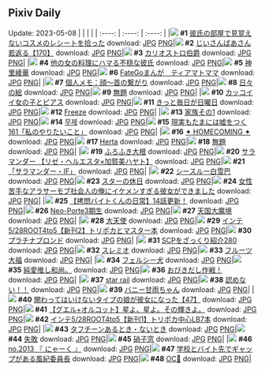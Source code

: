 ## Pixiv Daily
Update: 2023-05-08
|      |      |      |
| :----: | :----: | :----: |
|![](https://pixiv.microyu.workers.dev/c/240x480/img-master/img/2023/05/06/19/35/59/107877663_p0_master1200.jpg) **#1** [彼氏の部屋で見覚えないコスメのレシートを拾った](https://www.pixiv.net/artworks/107877663) download: [JPG](https://pixiv.microyu.workers.dev/img-original/img/2023/05/06/19/35/59/107877663_p0.jpg) [PNG](https://pixiv.microyu.workers.dev/img-original/img/2023/05/06/19/35/59/107877663_p0.png)|![](https://pixiv.microyu.workers.dev/c/240x480/img-master/img/2023/05/06/10/57/08/107864446_p0_master1200.jpg) **#2** [じいさんばあさん若返る【170】](https://www.pixiv.net/artworks/107864446) download: [JPG](https://pixiv.microyu.workers.dev/img-original/img/2023/05/06/10/57/08/107864446_p0.jpg) [PNG](https://pixiv.microyu.workers.dev/img-original/img/2023/05/06/10/57/08/107864446_p0.png)|![](https://pixiv.microyu.workers.dev/c/240x480/img-master/img/2023/05/06/00/01/25/107852262_p0_master1200.jpg) **#3** [カリオストロ伯爵](https://www.pixiv.net/artworks/107852262) download: [JPG](https://pixiv.microyu.workers.dev/img-original/img/2023/05/06/00/01/25/107852262_p0.jpg) [PNG](https://pixiv.microyu.workers.dev/img-original/img/2023/05/06/00/01/25/107852262_p0.png)|
|![](https://pixiv.microyu.workers.dev/c/240x480/img-master/img/2023/05/07/18/13/41/107912488_p0_master1200.jpg) **#4** [他の女の料理にハマる不穏な彼氏](https://www.pixiv.net/artworks/107912488) download: [JPG](https://pixiv.microyu.workers.dev/img-original/img/2023/05/07/18/13/41/107912488_p0.jpg) [PNG](https://pixiv.microyu.workers.dev/img-original/img/2023/05/07/18/13/41/107912488_p0.png)|![](https://pixiv.microyu.workers.dev/c/240x480/img-master/img/2023/05/06/00/00/41/107852168_p0_master1200.jpg) **#5** [神里綾華](https://www.pixiv.net/artworks/107852168) download: [JPG](https://pixiv.microyu.workers.dev/img-original/img/2023/05/06/00/00/41/107852168_p0.jpg) [PNG](https://pixiv.microyu.workers.dev/img-original/img/2023/05/06/00/00/41/107852168_p0.png)|![](https://pixiv.microyu.workers.dev/c/240x480/img-master/img/2023/05/06/20/20/33/107879155_p0_master1200.jpg) **#6** [FateGoまんが　ティアマトママ](https://www.pixiv.net/artworks/107879155) download: [JPG](https://pixiv.microyu.workers.dev/img-original/img/2023/05/06/20/20/33/107879155_p0.jpg) [PNG](https://pixiv.microyu.workers.dev/img-original/img/2023/05/06/20/20/33/107879155_p0.png)|
|![](https://pixiv.microyu.workers.dev/c/240x480/img-master/img/2023/05/06/07/00/10/107860662_p0_master1200.jpg) **#7** [個人メモ：顔～首の繋がり](https://www.pixiv.net/artworks/107860662) download: [JPG](https://pixiv.microyu.workers.dev/img-original/img/2023/05/06/07/00/10/107860662_p0.jpg) [PNG](https://pixiv.microyu.workers.dev/img-original/img/2023/05/06/07/00/10/107860662_p0.png)|![](https://pixiv.microyu.workers.dev/c/240x480/img-master/img/2023/05/06/07/30/02/107861044_p0_master1200.jpg) **#8** [日々の絵](https://www.pixiv.net/artworks/107861044) download: [JPG](https://pixiv.microyu.workers.dev/img-original/img/2023/05/06/07/30/02/107861044_p0.jpg) [PNG](https://pixiv.microyu.workers.dev/img-original/img/2023/05/06/07/30/02/107861044_p0.png)|![](https://pixiv.microyu.workers.dev/c/240x480/img-master/img/2023/05/06/08/54/53/107862303_p0_master1200.jpg) **#9** [無題](https://www.pixiv.net/artworks/107862303) download: [JPG](https://pixiv.microyu.workers.dev/img-original/img/2023/05/06/08/54/53/107862303_p0.jpg) [PNG](https://pixiv.microyu.workers.dev/img-original/img/2023/05/06/08/54/53/107862303_p0.png)|
|![](https://pixiv.microyu.workers.dev/c/240x480/img-master/img/2023/05/07/12/39/04/107901886_p0_master1200.jpg) **#10** [カッコイイ女の子とピアス](https://www.pixiv.net/artworks/107901886) download: [JPG](https://pixiv.microyu.workers.dev/img-original/img/2023/05/07/12/39/04/107901886_p0.jpg) [PNG](https://pixiv.microyu.workers.dev/img-original/img/2023/05/07/12/39/04/107901886_p0.png)|![](https://pixiv.microyu.workers.dev/c/240x480/img-master/img/2023/05/07/19/26/12/107914956_p0_master1200.jpg) **#11** [きっと毎日が日曜日](https://www.pixiv.net/artworks/107914956) download: [JPG](https://pixiv.microyu.workers.dev/img-original/img/2023/05/07/19/26/12/107914956_p0.jpg) [PNG](https://pixiv.microyu.workers.dev/img-original/img/2023/05/07/19/26/12/107914956_p0.png)|![](https://pixiv.microyu.workers.dev/c/240x480/img-master/img/2023/05/07/01/02/04/107890250_p0_master1200.jpg) **#12** [Freeze](https://www.pixiv.net/artworks/107890250) download: [JPG](https://pixiv.microyu.workers.dev/img-original/img/2023/05/07/01/02/04/107890250_p0.jpg) [PNG](https://pixiv.microyu.workers.dev/img-original/img/2023/05/07/01/02/04/107890250_p0.png)|
|![](https://pixiv.microyu.workers.dev/c/240x480/img-master/img/2023/05/07/14/53/21/107906134_p0_master1200.jpg) **#13** [家族その1](https://www.pixiv.net/artworks/107906134) download: [JPG](https://pixiv.microyu.workers.dev/img-original/img/2023/05/07/14/53/21/107906134_p0.jpg) [PNG](https://pixiv.microyu.workers.dev/img-original/img/2023/05/07/14/53/21/107906134_p0.png)|![](https://pixiv.microyu.workers.dev/c/240x480/img-master/img/2023/05/06/01/05/00/107854940_p0_master1200.jpg) **#14** [무제](https://www.pixiv.net/artworks/107854940) download: [JPG](https://pixiv.microyu.workers.dev/img-original/img/2023/05/06/01/05/00/107854940_p0.jpg) [PNG](https://pixiv.microyu.workers.dev/img-original/img/2023/05/06/01/05/00/107854940_p0.png)|![](https://pixiv.microyu.workers.dev/c/240x480/img-master/img/2023/05/07/18/12/03/107911852_p0_master1200.jpg) **#15** [現実もたまには嘘をつく161「私のやりたいこと」](https://www.pixiv.net/artworks/107911852) download: [JPG](https://pixiv.microyu.workers.dev/img-original/img/2023/05/07/18/12/03/107911852_p0.jpg) [PNG](https://pixiv.microyu.workers.dev/img-original/img/2023/05/07/18/12/03/107911852_p0.png)|
|![](https://pixiv.microyu.workers.dev/c/240x480/img-master/img/2023/05/06/19/07/26/107876763_p0_master1200.jpg) **#16** [✦ HOMECOMING ✦](https://www.pixiv.net/artworks/107876763) download: [JPG](https://pixiv.microyu.workers.dev/img-original/img/2023/05/06/19/07/26/107876763_p0.jpg) [PNG](https://pixiv.microyu.workers.dev/img-original/img/2023/05/06/19/07/26/107876763_p0.png)|![](https://pixiv.microyu.workers.dev/c/240x480/img-master/img/2023/05/07/13/53/40/107904513_p0_master1200.jpg) **#17** [Herta](https://www.pixiv.net/artworks/107904513) download: [JPG](https://pixiv.microyu.workers.dev/img-original/img/2023/05/07/13/53/40/107904513_p0.jpg) [PNG](https://pixiv.microyu.workers.dev/img-original/img/2023/05/07/13/53/40/107904513_p0.png)|![](https://pixiv.microyu.workers.dev/c/240x480/img-master/img/2023/05/07/00/57/00/107890079_p0_master1200.jpg) **#18** [無題](https://www.pixiv.net/artworks/107890079) download: [JPG](https://pixiv.microyu.workers.dev/img-original/img/2023/05/07/00/57/00/107890079_p0.jpg) [PNG](https://pixiv.microyu.workers.dev/img-original/img/2023/05/07/00/57/00/107890079_p0.png)|
|![](https://pixiv.microyu.workers.dev/c/240x480/img-master/img/2023/05/06/20/30/01/107879506_p0_master1200.jpg) **#19** [ふろふき大根](https://www.pixiv.net/artworks/107879506) download: [JPG](https://pixiv.microyu.workers.dev/img-original/img/2023/05/06/20/30/01/107879506_p0.jpg) [PNG](https://pixiv.microyu.workers.dev/img-original/img/2023/05/06/20/30/01/107879506_p0.png)|![](https://pixiv.microyu.workers.dev/c/240x480/img-master/img/2023/05/06/00/05/51/107852625_p0_master1200.jpg) **#20** [サラマンダー 【リゼ・ヘルエスタ×加賀美ハヤト】](https://www.pixiv.net/artworks/107852625) download: [JPG](https://pixiv.microyu.workers.dev/img-original/img/2023/05/06/00/05/51/107852625_p0.jpg) [PNG](https://pixiv.microyu.workers.dev/img-original/img/2023/05/06/00/05/51/107852625_p0.png)|![](https://pixiv.microyu.workers.dev/c/240x480/img-master/img/2023/05/06/21/56/34/107882743_p0_master1200.jpg) **#21** [「サラマンダー・IF」](https://www.pixiv.net/artworks/107882743) download: [JPG](https://pixiv.microyu.workers.dev/img-original/img/2023/05/06/21/56/34/107882743_p0.jpg) [PNG](https://pixiv.microyu.workers.dev/img-original/img/2023/05/06/21/56/34/107882743_p0.png)|
|![](https://pixiv.microyu.workers.dev/c/240x480/img-master/img/2023/05/06/15/44/40/107871020_p0_master1200.jpg) **#22** [シースルー白雪巴](https://www.pixiv.net/artworks/107871020) download: [JPG](https://pixiv.microyu.workers.dev/img-original/img/2023/05/06/15/44/40/107871020_p0.jpg) [PNG](https://pixiv.microyu.workers.dev/img-original/img/2023/05/06/15/44/40/107871020_p0.png)|![](https://pixiv.microyu.workers.dev/c/240x480/img-master/img/2023/05/06/18/56/51/107876368_p0_master1200.jpg) **#23** [スターの休日](https://www.pixiv.net/artworks/107876368) download: [JPG](https://pixiv.microyu.workers.dev/img-original/img/2023/05/06/18/56/51/107876368_p0.jpg) [PNG](https://pixiv.microyu.workers.dev/img-original/img/2023/05/06/18/56/51/107876368_p0.png)|![](https://pixiv.microyu.workers.dev/c/240x480/img-master/img/2023/05/07/00/09/49/107888333_p0_master1200.jpg) **#24** [女性苦手なアラサーモブ社会人の俺にイケメンすぎる彼女ができました](https://www.pixiv.net/artworks/107888333) download: [JPG](https://pixiv.microyu.workers.dev/img-original/img/2023/05/07/00/09/49/107888333_p0.jpg) [PNG](https://pixiv.microyu.workers.dev/img-original/img/2023/05/07/00/09/49/107888333_p0.png)|
|![](https://pixiv.microyu.workers.dev/c/240x480/img-master/img/2023/05/07/12/01/15/107901678_p0_master1200.jpg) **#25** [【拷問バイトくんの日常】14話更新！](https://www.pixiv.net/artworks/107901678) download: [JPG](https://pixiv.microyu.workers.dev/img-original/img/2023/05/07/12/01/15/107901678_p0.jpg) [PNG](https://pixiv.microyu.workers.dev/img-original/img/2023/05/07/12/01/15/107901678_p0.png)|![](https://pixiv.microyu.workers.dev/c/240x480/img-master/img/2023/05/07/00/01/08/107887674_p0_master1200.jpg) **#26** [Neo-Porte3期生](https://www.pixiv.net/artworks/107887674) download: [JPG](https://pixiv.microyu.workers.dev/img-original/img/2023/05/07/00/01/08/107887674_p0.jpg) [PNG](https://pixiv.microyu.workers.dev/img-original/img/2023/05/07/00/01/08/107887674_p0.png)|![](https://pixiv.microyu.workers.dev/c/240x480/img-master/img/2023/05/07/00/27/50/107889059_p0_master1200.jpg) **#27** [天国大魔境](https://www.pixiv.net/artworks/107889059) download: [JPG](https://pixiv.microyu.workers.dev/img-original/img/2023/05/07/00/27/50/107889059_p0.jpg) [PNG](https://pixiv.microyu.workers.dev/img-original/img/2023/05/07/00/27/50/107889059_p0.png)|
|![](https://pixiv.microyu.workers.dev/c/240x480/img-master/img/2023/05/06/10/15/09/107863667_p0_master1200.jpg) **#28** [大天使](https://www.pixiv.net/artworks/107863667) download: [JPG](https://pixiv.microyu.workers.dev/img-original/img/2023/05/06/10/15/09/107863667_p0.jpg) [PNG](https://pixiv.microyu.workers.dev/img-original/img/2023/05/06/10/15/09/107863667_p0.png)|![](https://pixiv.microyu.workers.dev/c/240x480/img-master/img/2023/05/07/15/30/10/107907300_p0_master1200.jpg) **#29** [インテ5/28ROOT4to5【新刊2】トリポカとマスター本](https://www.pixiv.net/artworks/107907300) download: [JPG](https://pixiv.microyu.workers.dev/img-original/img/2023/05/07/15/30/10/107907300_p0.jpg) [PNG](https://pixiv.microyu.workers.dev/img-original/img/2023/05/07/15/30/10/107907300_p0.png)|![](https://pixiv.microyu.workers.dev/c/240x480/img-master/img/2023/05/06/00/00/22/107852108_p0_master1200.jpg) **#30** [プラチナブロンド](https://www.pixiv.net/artworks/107852108) download: [JPG](https://pixiv.microyu.workers.dev/img-original/img/2023/05/06/00/00/22/107852108_p0.jpg) [PNG](https://pixiv.microyu.workers.dev/img-original/img/2023/05/06/00/00/22/107852108_p0.png)|
|![](https://pixiv.microyu.workers.dev/c/240x480/img-master/img/2023/05/06/21/00/48/107880650_p0_master1200.jpg) **#31** [SCPをざっくり紹介280](https://www.pixiv.net/artworks/107880650) download: [JPG](https://pixiv.microyu.workers.dev/img-original/img/2023/05/06/21/00/48/107880650_p0.jpg) [PNG](https://pixiv.microyu.workers.dev/img-original/img/2023/05/06/21/00/48/107880650_p0.png)|![](https://pixiv.microyu.workers.dev/c/240x480/img-master/img/2023/05/06/13/07/10/107867411_p0_master1200.jpg) **#32** [スレミオ](https://www.pixiv.net/artworks/107867411) download: [JPG](https://pixiv.microyu.workers.dev/img-original/img/2023/05/06/13/07/10/107867411_p0.jpg) [PNG](https://pixiv.microyu.workers.dev/img-original/img/2023/05/06/13/07/10/107867411_p0.png)|![](https://pixiv.microyu.workers.dev/c/240x480/img-master/img/2023/05/06/14/51/37/107869746_p0_master1200.jpg) **#33** [フルーツ大福](https://www.pixiv.net/artworks/107869746) download: [JPG](https://pixiv.microyu.workers.dev/img-original/img/2023/05/06/14/51/37/107869746_p0.jpg) [PNG](https://pixiv.microyu.workers.dev/img-original/img/2023/05/06/14/51/37/107869746_p0.png)|
|![](https://pixiv.microyu.workers.dev/c/240x480/img-master/img/2023/05/06/21/50/50/107882541_p0_master1200.jpg) **#34** [フェルシー犬](https://www.pixiv.net/artworks/107882541) download: [JPG](https://pixiv.microyu.workers.dev/img-original/img/2023/05/06/21/50/50/107882541_p0.jpg) [PNG](https://pixiv.microyu.workers.dev/img-original/img/2023/05/06/21/50/50/107882541_p0.png)|![](https://pixiv.microyu.workers.dev/c/240x480/img-master/img/2023/05/06/20/05/49/107877465_p0_master1200.jpg) **#35** [純愛推し和尚。](https://www.pixiv.net/artworks/107877465) download: [JPG](https://pixiv.microyu.workers.dev/img-original/img/2023/05/06/20/05/49/107877465_p0.jpg) [PNG](https://pixiv.microyu.workers.dev/img-original/img/2023/05/06/20/05/49/107877465_p0.png)|![](https://pixiv.microyu.workers.dev/c/240x480/img-master/img/2023/05/07/12/30/01/107902442_p0_master1200.jpg) **#36** [おびきだし作戦！](https://www.pixiv.net/artworks/107902442) download: [JPG](https://pixiv.microyu.workers.dev/img-original/img/2023/05/07/12/30/01/107902442_p0.jpg) [PNG](https://pixiv.microyu.workers.dev/img-original/img/2023/05/07/12/30/01/107902442_p0.png)|
|![](https://pixiv.microyu.workers.dev/c/240x480/img-master/img/2023/05/06/15/31/49/107870719_p0_master1200.jpg) **#37** [star rail](https://www.pixiv.net/artworks/107870719) download: [JPG](https://pixiv.microyu.workers.dev/img-original/img/2023/05/06/15/31/49/107870719_p0.jpg) [PNG](https://pixiv.microyu.workers.dev/img-original/img/2023/05/06/15/31/49/107870719_p0.png)|![](https://pixiv.microyu.workers.dev/c/240x480/img-master/img/2023/05/06/20/36/07/107879737_p0_master1200.jpg) **#38** [認めない！！](https://www.pixiv.net/artworks/107879737) download: [JPG](https://pixiv.microyu.workers.dev/img-original/img/2023/05/06/20/36/07/107879737_p0.jpg) [PNG](https://pixiv.microyu.workers.dev/img-original/img/2023/05/06/20/36/07/107879737_p0.png)|![](https://pixiv.microyu.workers.dev/c/240x480/img-master/img/2023/05/06/23/26/43/107886261_p0_master1200.jpg) **#39** [バニー甘雨ちゃん](https://www.pixiv.net/artworks/107886261) download: [JPG](https://pixiv.microyu.workers.dev/img-original/img/2023/05/06/23/26/43/107886261_p0.jpg) [PNG](https://pixiv.microyu.workers.dev/img-original/img/2023/05/06/23/26/43/107886261_p0.png)|
|![](https://pixiv.microyu.workers.dev/c/240x480/img-master/img/2023/05/06/00/01/50/107852316_p0_master1200.jpg) **#40** [関わってはいけないタイプの娘が彼女になった【47】](https://www.pixiv.net/artworks/107852316) download: [JPG](https://pixiv.microyu.workers.dev/img-original/img/2023/05/06/00/01/50/107852316_p0.jpg) [PNG](https://pixiv.microyu.workers.dev/img-original/img/2023/05/06/00/01/50/107852316_p0.png)|![](https://pixiv.microyu.workers.dev/c/240x480/img-master/img/2023/05/06/21/45/24/107878588_p0_master1200.jpg) **#41** [【グエル+オルコット】星よ、星よ。その輝きよ。](https://www.pixiv.net/artworks/107878588) download: [JPG](https://pixiv.microyu.workers.dev/img-original/img/2023/05/06/21/45/24/107878588_p0.jpg) [PNG](https://pixiv.microyu.workers.dev/img-original/img/2023/05/06/21/45/24/107878588_p0.png)|![](https://pixiv.microyu.workers.dev/c/240x480/img-master/img/2023/05/07/15/08/44/107906604_p0_master1200.jpg) **#42** [インテ5/28ROOT4to5【新刊1】トリポカ中心LB7本](https://www.pixiv.net/artworks/107906604) download: [JPG](https://pixiv.microyu.workers.dev/img-original/img/2023/05/07/15/08/44/107906604_p0.jpg) [PNG](https://pixiv.microyu.workers.dev/img-original/img/2023/05/07/15/08/44/107906604_p0.png)|
|![](https://pixiv.microyu.workers.dev/c/240x480/img-master/img/2023/05/06/10/40/56/107864128_p0_master1200.jpg) **#43** [タフチーンあるとき・ないとき](https://www.pixiv.net/artworks/107864128) download: [JPG](https://pixiv.microyu.workers.dev/img-original/img/2023/05/06/10/40/56/107864128_p0.jpg) [PNG](https://pixiv.microyu.workers.dev/img-original/img/2023/05/06/10/40/56/107864128_p0.png)|![](https://pixiv.microyu.workers.dev/c/240x480/img-master/img/2023/05/07/14/38/10/107905703_p0_master1200.jpg) **#44** [失敗](https://www.pixiv.net/artworks/107905703) download: [JPG](https://pixiv.microyu.workers.dev/img-original/img/2023/05/07/14/38/10/107905703_p0.jpg) [PNG](https://pixiv.microyu.workers.dev/img-original/img/2023/05/07/14/38/10/107905703_p0.png)|![](https://pixiv.microyu.workers.dev/c/240x480/img-master/img/2023/05/07/00/10/58/107888395_p0_master1200.jpg) **#45** [硝子窓](https://www.pixiv.net/artworks/107888395) download: [JPG](https://pixiv.microyu.workers.dev/img-original/img/2023/05/07/00/10/58/107888395_p0.jpg) [PNG](https://pixiv.microyu.workers.dev/img-original/img/2023/05/07/00/10/58/107888395_p0.png)|
|![](https://pixiv.microyu.workers.dev/c/240x480/img-master/img/2023/05/07/00/53/23/107889954_p0_master1200.jpg) **#46** [no.2013 『 にゃーく 』](https://www.pixiv.net/artworks/107889954) download: [JPG](https://pixiv.microyu.workers.dev/img-original/img/2023/05/07/00/53/23/107889954_p0.jpg) [PNG](https://pixiv.microyu.workers.dev/img-original/img/2023/05/07/00/53/23/107889954_p0.png)|![](https://pixiv.microyu.workers.dev/c/240x480/img-master/img/2023/05/07/00/00/19/107887551_p0_master1200.jpg) **#47** [学校とバイト先でギャップがある風紀委員長](https://www.pixiv.net/artworks/107887551) download: [JPG](https://pixiv.microyu.workers.dev/img-original/img/2023/05/07/00/00/19/107887551_p0.jpg) [PNG](https://pixiv.microyu.workers.dev/img-original/img/2023/05/07/00/00/19/107887551_p0.png)|![](https://pixiv.microyu.workers.dev/c/240x480/img-master/img/2023/05/06/22/05/54/107883189_p0_master1200.jpg) **#48** [OC🐰](https://www.pixiv.net/artworks/107883189) download: [JPG](https://pixiv.microyu.workers.dev/img-original/img/2023/05/06/22/05/54/107883189_p0.jpg) [PNG](https://pixiv.microyu.workers.dev/img-original/img/2023/05/06/22/05/54/107883189_p0.png)|
